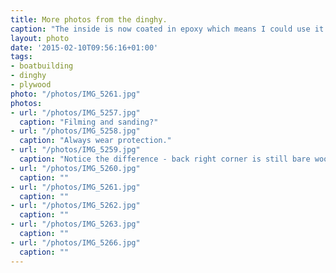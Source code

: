 ```yaml
---
title: More photos from the dinghy.
caption: "The inside is now coated in epoxy which means I could use it as a bathtub. Next on: coating the outside so we can call it a boat."
layout: photo
date: '2015-02-10T09:56:16+01:00'
tags:
- boatbuilding
- dinghy
- plywood
photo: "/photos/IMG_5261.jpg"
photos:
- url: "/photos/IMG_5257.jpg"
  caption: "Filming and sanding?"
- url: "/photos/IMG_5258.jpg"
  caption: "Always wear protection."
- url: "/photos/IMG_5259.jpg"
  caption: "Notice the difference - back right corner is still bare wood."
- url: "/photos/IMG_5260.jpg"
  caption: ""
- url: "/photos/IMG_5261.jpg"
  caption: ""
- url: "/photos/IMG_5262.jpg"
  caption: ""
- url: "/photos/IMG_5263.jpg"
  caption: ""
- url: "/photos/IMG_5266.jpg"
  caption: ""
---
```

